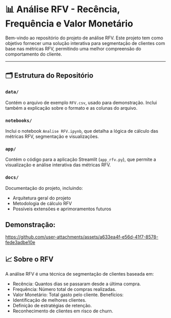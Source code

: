 # 📊 Análise RFV - Recência, Frequência e Valor Monetário

Bem-vindo ao repositório do projeto de análise RFV. Este projeto tem como objetivo fornecer uma solução interativa para segmentação de clientes com base nas métricas RFV, permitindo uma melhor compreensão do comportamento do cliente.

---

## 🗂️ Estrutura do Repositório

### `data/`
Contém o arquivo de exemplo `RFV.csv`, usado para demonstração. Inclui também a explicação sobre o formato e as colunas do arquivo.

### `notebooks/`
Inclui o notebook `Analise RFV.ipynb`, que detalha a lógica de cálculo das métricas RFV, segmentação e visualizações.

### `app/`
Contém o código para a aplicação Streamlit (`app_rfv.py`), que permite a visualização e análise interativa das métricas RFV.

### `docs/`
Documentação do projeto, incluindo:
- Arquitetura geral do projeto
- Metodologia de cálculo RFV
- Possíveis extensões e aprimoramentos futuros

## Demonstração:

https://github.com/user-attachments/assets/a633ea4f-e56d-41f7-8578-fede3adbe10e

## 📈 Sobre o RFV
A análise RFV é uma técnica de segmentação de clientes baseada em:
- Recência: Quantos dias se passaram desde a última compra.
- Frequência: Número total de compras realizadas.
- Valor Monetário: Total gasto pelo cliente.
Benefícios:
- Identificação de melhores clientes.
- Definição de estratégias de retenção.
- Reconhecimento de clientes em risco de churn.
